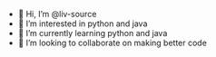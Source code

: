 - 👋 Hi, I’m @liv-source
- 👀 I’m interested in python and java
- 🌱 I’m currently learning python and java
- 💞️ I’m looking to collaborate on making better code

<!---
liv-source/liv-source is a ✨ special ✨ repository because its `README.md` (this file) appears on your GitHub profile.
You can click the Preview link to take a look at your changes.
--->

